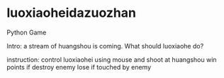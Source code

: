 # luoxiaoheidazuozhan

Python Game 

Intro:
a stream of huangshou is coming. What should luoxiaohe do?

instruction:
control luoxiaohei using mouse and shoot at huangshou
win points if destroy enemy 
lose if touched by enemy

